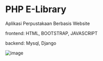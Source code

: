 # PHP E-Library
Aplikasi Perpustakaan Berbasis Website

frontend: HTML, BOOTSTRAP, JAVASCRIPT


backend: Mysql, Django


![image](https://github.com/user-attachments/assets/15d773f9-b2f0-4fd9-8d25-21127fa8a58c)
